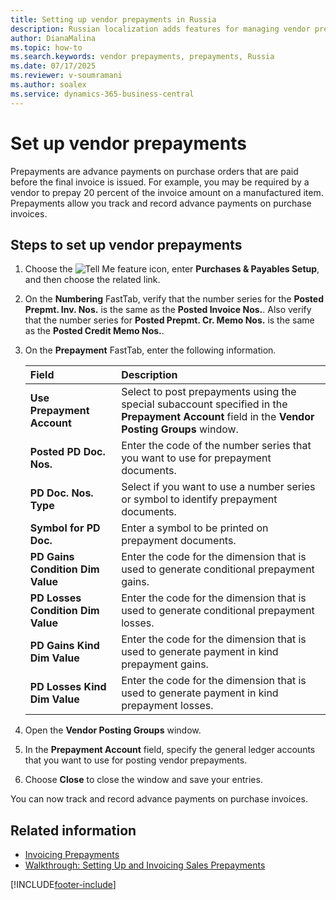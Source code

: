 ```yaml
---
title: Setting up vendor prepayments in Russia
description: Russian localization adds features for managing vendor prepayments.
author: DianaMalina
ms.topic: how-to
ms.search.keywords: vendor prepayments, prepayments, Russia
ms.date: 07/17/2025
ms.reviewer: v-soumramani
ms.author: soalex
ms.service: dynamics-365-business-central
---
```


# Set up vendor prepayments

Prepayments are advance payments on purchase orders that are paid before the final invoice is issued. For example, you may be required by a vendor to prepay 20 percent of the invoice amount on a manufactured item. Prepayments allow you track and record advance payments on purchase invoices.

## Steps to set up vendor prepayments

1. Choose the ![Tell Me feature](../../media/ui-search/search_small.png "Tell me what you want to do") icon, enter **Purchases & Payables Setup**, and then choose the related link.

1. On the **Numbering** FastTab, verify that the number series for the **Posted Prepmt. Inv. Nos.** is the same as the **Posted Invoice Nos.**. Also verify that the number series for **Posted Prepmt. Cr. Memo Nos.** is the same as the **Posted Credit Memo Nos.**.

1. On the **Prepayment** FastTab, enter the following information.

   | Field | Description |
   |:-|:-|
   | **Use Prepayment Account** | Select to post prepayments using the special subaccount specified in the **Prepayment Account** field in the **Vendor Posting Groups** window. |
   | **Posted PD Doc. Nos.** | Enter the code of the number series that you want to use for prepayment documents. |
   | **PD Doc. Nos. Type** | Select if you want to use a number series or symbol to identify prepayment documents. |
   | **Symbol for PD Doc.** | Enter a symbol to be printed on prepayment documents. |
   | **PD Gains Condition Dim Value** | Enter the code for the dimension that is used to generate conditional prepayment gains. |
   | **PD Losses Condition Dim Value** | Enter the code for the dimension that is used to generate conditional prepayment losses. |
   | **PD Gains Kind Dim Value** | Enter the code for the dimension that is used to generate payment in kind prepayment gains. |
   | **PD Losses Kind Dim Value** | Enter the code for the dimension that is used to generate payment in kind prepayment losses. |

1. Open the **Vendor Posting Groups** window.

1. In the **Prepayment Account** field, specify the general ledger accounts that you want to use for posting vendor prepayments.

1. Choose **Close** to close the window and save your entries.

You can now track and record advance payments on purchase invoices.

## Related information

- [Invoicing Prepayments](../../finance-invoice-prepayments.md)  
- [Walkthrough: Setting Up and Invoicing Sales Prepayments](../../walkthrough-setting-up-and-invoicing-sales-prepayments.md)  

[!INCLUDE[footer-include](../../includes/footer-banner.md)]
